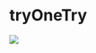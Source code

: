# tryOneTry

<a href="https://portal.azure.com/#create/Microsoft.Template/uri/https%3A%2F%2Fraw.githubusercontent.com%2FAzure%2Fazure-quickstart-templates%2Fmaster%2F101-vm-simple-windows%2Fazuredeploy.json" target="_blank">
    <img src="http://azuredeploy.net/deploybutton.png"/>
</a>
